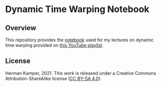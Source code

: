 Dynamic Time Warping Notebook
=============================

Overview
--------
This repository provides the [notebook](dtw.ipynb) used for my lectures on
dynamic time warping provided on [this YouTube
playlist](https://www.youtube.com/playlist?list=PLmZlBIcArwhMJoGk5zpiRlkaHUqy5dLzL).


License
-------
Herman Kamper, 2021.
This work is released under a Creative Commons Attribution-ShareAlike
license ([CC BY-SA 4.0](http://creativecommons.org/licenses/by-sa/4.0/)).
